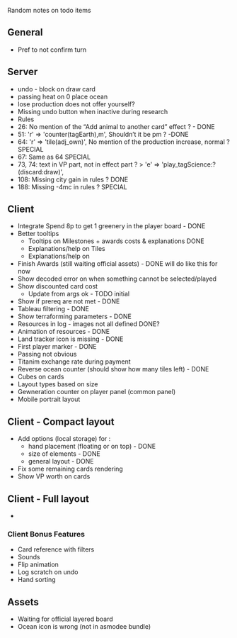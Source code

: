 Random notes on todo items

## General

* Pref to not confirm turn

## Server

* undo - block on draw card
* passing heat on 0 place ocean
* lose production does not offer yourself?
* Missing undo button when inactive during research
* Rules
* 26: No mention of the “Add animal to another card” effect ? - DONE
* 51: 'r' => 'counter(tagEarth),m', Shouldn’t it be pm ? -DONE
* 64: 'r' => 'tile(adj_own)', No mention of the production increase, normal ? SPECIAL
* 67: Same as 64 SPECIAL
* 73, 74: text in VP part, not in effect part ? >   'e' => 'play_tagScience:?(discard:draw)',
* 108: Missing city gain in rules ? DONE
* 188: Missing -4mc in rules ? SPECIAL

## Client

* Integrate Spend 8p to get 1 greenery in the player board - DONE
* Better tooltips
  * Tooltips on Milestones + awards costs & explanations DONE
  * Explanations/help on Tiles
  * Explanations/help on 
* Finish Awards (still waiting official assets) - DONE will do like this for now
* Show decoded error on when something cannot be selected/played
* Show discounted card cost
  * Update from args ok - TODO initial
* Show if prereq are not met - DONE
* Tableau filtering - DONE
* Show terraforming parameters - DONE
* Resources in log - images not all defined DONE?
* Animation of resources - DONE
* Land tracker icon is missing - DONE
* First player marker - DONE
* Passing not obvious 
* Titanim exchange rate during payment
* Reverse ocean counter (should show how many tiles left) - DONE
* Cubes on cards
* Layout types based on size
* Gewneration counter on player panel (common panel)
* Mobile portrait layout

## Client - Compact layout
* Add options (local storage) for :
  * hand placement (floating or on top) - DONE
  * size of elements - DONE
  * general layout - DONE
* Fix some remaining cards rendering
* Show VP worth on cards

## Client - Full layout
* 


### Client Bonus Features

* Card reference with filters
* Sounds
* Flip animation
* Log scratch on undo
* Hand sorting

## Assets

* Waiting for official layered board
* Ocean icon is wrong (not in asmodee bundle)